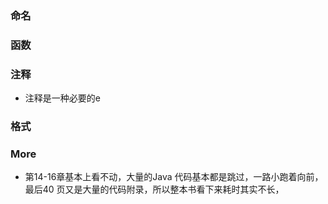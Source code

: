
### 命名

### 函数

### 注释
- 注释是一种必要的e

### 格式

### More
- 第14-16章基本上看不动，大量的Java 代码基本都是跳过，一路小跑着向前，最后40 页又是大量的代码附录，所以整本书看下来耗时其实不长，

